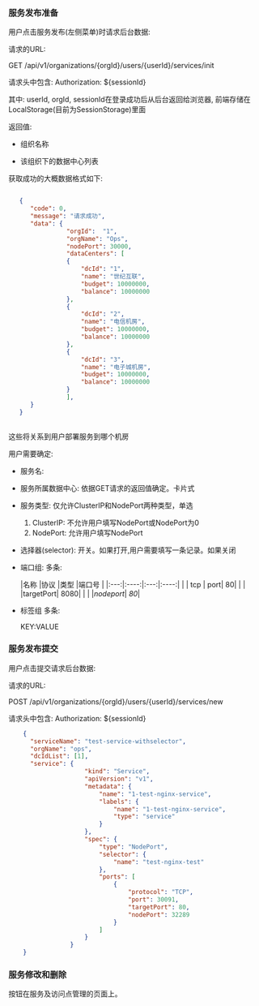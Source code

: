 ### 服务发布准备

用户点击服务发布(左侧菜单)时请求后台数据:

请求的URL:

GET /api/v1/organizations/{orgId}/users/{userId}/services/init

请求头中包含: Authorization: ${sessionId}

其中: userId, orgId, sessionId在登录成功后从后台返回给浏览器, 前端存储在LocalStorage(目前为SessionStorage)里面

返回值:

* 组织名称

* 该组织下的数据中心列表



获取成功的大概数据格式如下:

```json

   {
      "code": 0,
      "message": "请求成功",
      "data": {
                "orgId":  "1",
                "orgName": "Ops",
                "nodePort": 30000,  
                "dataCenters": [
                {
                    "dcId": "1",
                    "name": "世纪互联",
                    "budget": 10000000,
                    "balance": 10000000
                },
                {
                    "dcId": "2",
                    "name": "电信机房",
                    "budget": 10000000,
                    "balance": 10000000
                },
                {
                    "dcId": "3",
                    "name": "电子城机房",
                    "budget": 10000000,
                    "balance": 10000000
                }
                ],
      }
   } 
    
```

这些将关系到用户部署服务到哪个机房


用户需要确定:

* 服务名:
* 服务所属数据中心: 依据GET请求的返回值确定。卡片式
* 服务类型:
    仅允许ClusterIP和NodePort两种类型，单选

    1. ClusterIP: 不允许用户填写NodePort或NodePort为0
    2. NodePort: 允许用户填写NodePort

* 选择器(selector): 
  开关。如果打开,用户需要填写一条记录。如果关闭
* 端口组:
  多条:
  
	|名称  |协议  |类型  |端口号 |
|:---:|:----:|:---:|:----:|
|     | tcp  | port| 80|
|  |          |targetPort| 8080|
|  |            |*nodeport*| *80*|

* 标签组
  多条:
  
  KEY:VALUE

### 服务发布提交
用户点击提交请求后台数据:

请求的URL:

POST /api/v1/organizations/{orgId}/users/{userId}/services/new

请求头中包含: Authorization: ${sessionId}

```json
    {
      "serviceName": "test-service-withselector",
      "orgName": "ops",
      "dcIdList": [1],
      "service": {
                     "kind": "Service",
                     "apiVersion": "v1",
                     "metadata": {
                         "name": "1-test-nginx-service",
                         "labels": {
                             "name": "1-test-nginx-service",
                             "type": "service"
                         }
                     },
                     "spec": {
                         "type": "NodePort",
                         "selector": {
                             "name": "test-nginx-test"
                         },
                         "ports": [
                             {
                                 "protocol": "TCP",
                                 "port": 30091,
                                 "targetPort": 80,
                                 "nodePort": 32289
                             }
                         ]
                     }
                 }
    }
```


### 服务修改和删除

按钮在服务及访问点管理的页面上。


